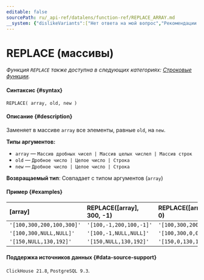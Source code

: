 ```yaml
---
editable: false
sourcePath: ru/_api-ref/datalens/function-ref/REPLACE_ARRAY.md
__system: {"dislikeVariants":["Нет ответа на мой вопрос","Рекомендации не помогли","Содержание не соответствует заголовку","Другое"]}
---
```


# REPLACE (массивы)

_Функция `REPLACE` также доступна в следующих категориях: [Строковые функции](REPLACE.md)._

#### Синтаксис {#syntax}


```
REPLACE( array, old, new )
```

#### Описание {#description}
Заменяет в массиве `array` все элементы, равные `old`, на `new`.

**Типы аргументов:**
- `array` — `Массив дробных чисел | Массив целых числел | Массив строк`
- `old` — `Дробное число | Целое число | Строка`
- `new` — `Дробное число | Целое число | Строка`


**Возвращаемый тип**: Совпадает с типом аргументов (`array`)

#### Пример {#examples}



| **[array]**               | **REPLACE([array], 300, -1)**   | **REPLACE([array], NULL, 0)**   |
|:--------------------------|:--------------------------------|:--------------------------------|
| `'[100,300,200,100,300]'` | `'[100,-1,200,100,-1]'`         | `'[100,300,200,100,300]'`       |
| `'[100,300,NULL,NULL]'`   | `'[100,-1,NULL,NULL]'`          | `'[100,300,0,0]'`               |
| `'[150,NULL,130,192]'`    | `'[150,NULL,130,192]'`          | `'[150,0,130,192]'`             |




#### Поддержка источников данных {#data-source-support}

`ClickHouse 21.8`, `PostgreSQL 9.3`.
